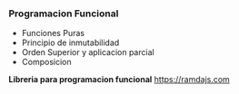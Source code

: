 ### Programacion Funcional

* Funciones Puras
* Principio de inmutabilidad
* Orden Superior y aplicacion parcial
* Composicion

 **Libreria para programacion funcional**
https://ramdajs.com